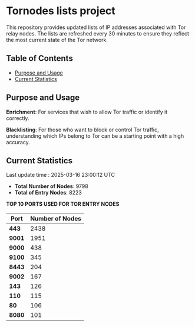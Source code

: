 # Tornodes lists project

This repository provides updated lists of IP addresses associated with Tor relay nodes. The lists are refreshed every 30 minutes to ensure they reflect the most current state of the Tor network.

## Table of Contents

- [Purpose and Usage](#purpose-and-usage)
- [Current Statistics](#current-statistics)


## Purpose and Usage

**Enrichment**: For services that wish to allow Tor traffic or identify it correctly.

**Blacklisting**: For those who want to block or control Tor traffic, understanding which IPs belong to Tor can be a starting point with a high accuracy.

## Current Statistics

Last update time : 2025-03-16 23:00:12 UTC

- **Total Number of Nodes**: 9798
- **Total of Entry Nodes**: 8223

**TOP 10 PORTS USED FOR TOR ENTRY NODES**

| **Port** | **Number of Nodes** |
|------|-----------------|
| **443**   | 2438  |
| **9001**   | 1951  |
| **9000**   | 438  |
| **9100**   | 345  |
| **8443**   | 204  |
| **9002**   | 167  |
| **143**   | 126  |
| **110**   | 115  |
| **80**   | 106  |
| **8080**   | 101  |

